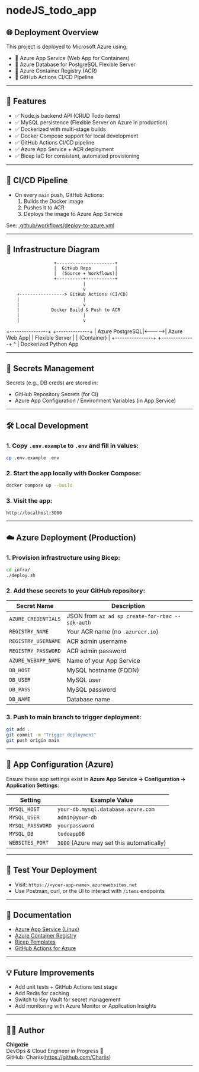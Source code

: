 # nodeJS_todo_app
## 🌐 Deployment Overview

This project is deployed to Microsoft Azure using:
- 🔸 Azure App Service (Web App for Containers)
- 🔸 Azure Database for PostgreSQL Flexible Server
- 🔸 Azure Container Registry (ACR)
- 🔸 GitHub Actions CI/CD Pipeline

---

## 🚀 Features

- ✅ Node.js backend API (CRUD Todo items)
- ✅ MySQL persistence (Flexible Server on Azure in production)
- ✅ Dockerized with multi-stage builds
- ✅ Docker Compose support for local development
- ✅ GitHub Actions CI/CD pipeline
- ✅ Azure App Service + ACR deployment
- ✅ Bicep IaC for consistent, automated provisioning

---

## 🧪 CI/CD Pipeline

- On every `main` push, GitHub Actions:
  1. Builds the Docker image
  2. Pushes it to ACR
  3. Deploys the image to Azure App Service

See: [.github/workflows/deploy-to-azure.yml](.github/workflows/deploy-to-azure.yml)

---

## 🧱 Infrastructure Diagram
                      +----------------------+
                      |  GitHub Repo         |
                      |  (Source + Workflows)|
                      +----------+-----------+
                                 |
                                 v
        +-----------------> GitHub Actions (CI/CD)
        |                        |
        |                        v
        |            Docker Build & Push to ACR
        |                        |
        |                        v
+----------------+        +--------------+
| Azure PostgreSQL|<----->| Azure Web App|
| Flexible Server |        | (Container) |
+----------------+        +--------------+
                                 ^
                                 |
                        Dockerized Python App

---

## 🔐 Secrets Management

Secrets (e.g., DB creds) are stored in:
- GitHub Repository Secrets (for CI)
- Azure App Configuration / Environment Variables (in App Service)

---

## 🛠️ Local Development

### 1. Copy `.env.example` to `.env` and fill in values:
```bash
cp .env.example .env
```

### 2. Start the app locally with Docker Compose:
```bash
docker compose up --build
```

### 3. Visit the app:
```
http://localhost:3000
```

---

## ☁️ Azure Deployment (Production)

### 1. Provision infrastructure using Bicep:

```bash
cd infra/
./deploy.sh
```

### 2. Add these secrets to your GitHub repository:

| Secret Name             | Description                      |
|--------------------------|----------------------------------|
| `AZURE_CREDENTIALS`      | JSON from `az ad sp create-for-rbac --sdk-auth` |
| `REGISTRY_NAME`          | Your ACR name (no `.azurecr.io`) |
| `REGISTRY_USERNAME`      | ACR admin username |
| `REGISTRY_PASSWORD`      | ACR admin password |
| `AZURE_WEBAPP_NAME`      | Name of your App Service |
| `DB_HOST`                | MySQL hostname (FQDN) |
| `DB_USER`                | MySQL user |
| `DB_PASS`                | MySQL password |
| `DB_NAME`                | Database name |

### 3. Push to main branch to trigger deployment:
```bash
git add .
git commit -m "Trigger deployment"
git push origin main
```

---

## 🔧 App Configuration (Azure)

Ensure these app settings exist in **Azure App Service → Configuration → Application Settings**:

| Setting       | Example Value                         |
|---------------|----------------------------------------|
| `MYSQL_HOST`  | `your-db.mysql.database.azure.com`     |
| `MYSQL_USER`  | `admin@your-db`                        |
| `MYSQL_PASSWORD` | `yourpassword`                     |
| `MYSQL_DB`    | `todoappDB`                            |
| `WEBSITES_PORT` | `3000` (Azure may set this automatically) |

---

## 🧪 Test Your Deployment

- Visit: `https://<your-app-name>.azurewebsites.net`
- Use Postman, curl, or the UI to interact with `/items` endpoints

---

## 📘 Documentation

- [Azure App Service (Linux)](https://docs.microsoft.com/azure/app-service/)
- [Azure Container Registry](https://docs.microsoft.com/azure/container-registry/)
- [Bicep Templates](https://learn.microsoft.com/azure/azure-resource-manager/bicep/)
- [GitHub Actions for Azure](https://github.com/Azure/actions)

---

## 💡 Future Improvements

- Add unit tests + GitHub Actions test stage
- Add Redis for caching
- Switch to Key Vault for secret management
- Add monitoring with Azure Monitor or Application Insights

---

## 🧑‍💻 Author

**Chigozie**  
DevOps & Cloud Engineer in Progress 🚀  
GitHub: Chariis(https://github.com/Chariis)

---
